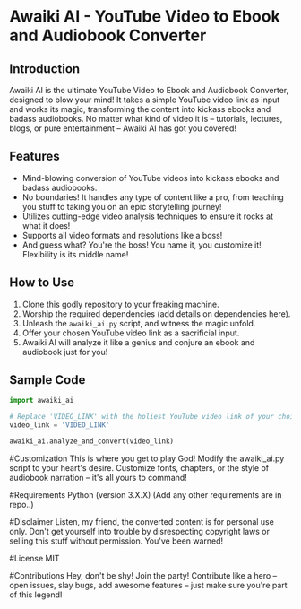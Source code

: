 # Awaiki AI - YouTube Video to Ebook and Audiobook Converter

## Introduction
Awaiki AI is the ultimate YouTube Video to Ebook and Audiobook Converter, designed to blow your mind! It takes a simple YouTube video link as input and works its magic, transforming the content into kickass ebooks and badass audiobooks. No matter what kind of video it is – tutorials, lectures, blogs, or pure entertainment – Awaiki AI has got you covered!

## Features
- Mind-blowing conversion of YouTube videos into kickass ebooks and badass audiobooks.
- No boundaries! It handles any type of content like a pro, from teaching you stuff to taking you on an epic storytelling journey!
- Utilizes cutting-edge video analysis techniques to ensure it rocks at what it does!
- Supports all video formats and resolutions like a boss!
- And guess what? You're the boss! You name it, you customize it! Flexibility is its middle name!

## How to Use
1. Clone this godly repository to your freaking machine.
2. Worship the required dependencies (add details on dependencies here).
3. Unleash the `awaiki_ai.py` script, and witness the magic unfold.
4. Offer your chosen YouTube video link as a sacrificial input.
5. Awaiki AI will analyze it like a genius and conjure an ebook and audiobook just for you!

## Sample Code
```python
import awaiki_ai

# Replace 'VIDEO_LINK' with the holiest YouTube video link of your choice
video_link = 'VIDEO_LINK'

awaiki_ai.analyze_and_convert(video_link)
```

#Customization
This is where you get to play God! Modify the awaiki_ai.py script to your heart's desire. Customize fonts, chapters, or the style of audiobook narration – it's all yours to command!

#Requirements
Python (version 3.X.X)
(Add any other requirements are in repo..)

#Disclaimer
Listen, my friend, the converted content is for personal use only. Don't get yourself into trouble by disrespecting copyright laws or selling this stuff without permission. You've been warned!

#License
MIT

#Contributions
Hey, don't be shy! Join the party! Contribute like a hero – open issues, slay bugs, add awesome features – just make sure you're part of this legend!
